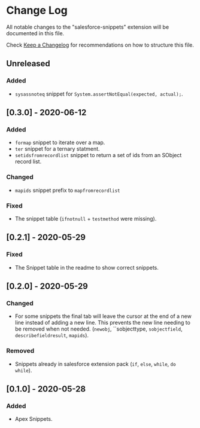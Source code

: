 # Change Log

All notable changes to the "salesforce-snippets" extension will be documented in this file.

Check [Keep a Changelog](http://keepachangelog.com/) for recommendations on how to structure this file.

## Unreleased

### Added

- `sysassnoteq` snippet for `System.assertNotEqual(expected, actual);`.

## [0.3.0] - 2020-06-12

### Added

- `formap` snippet to iterate over a map.
- `ter` snippet for a ternary statment.
- `setidsfromrecordlist` snippet to return a set of ids from an SObject record list.

### Changed

- `mapids` snippet prefix to `mapfromrecordlist`

### Fixed

- The snippet table (`ifnotnull` + `testmethod` were missing).

## [0.2.1] - 2020-05-29

### Fixed

- The Snippet table in the readme to show correct snippets.

## [0.2.0] - 2020-05-29

### Changed

- For some snippets the final tab will leave the cursor at the end of a new line instead of adding a new line. This prevents the new line needing to be removed when not needed. (`newobj`, ``sobjecttype, `sobjectfield`, `describefieldresult`, `mapids`).

### Removed

- Snippets already in salesforce extension pack (`if`, `else`, `while`, `do while`).

## [0.1.0] - 2020-05-28

### Added

- Apex Snippets.
